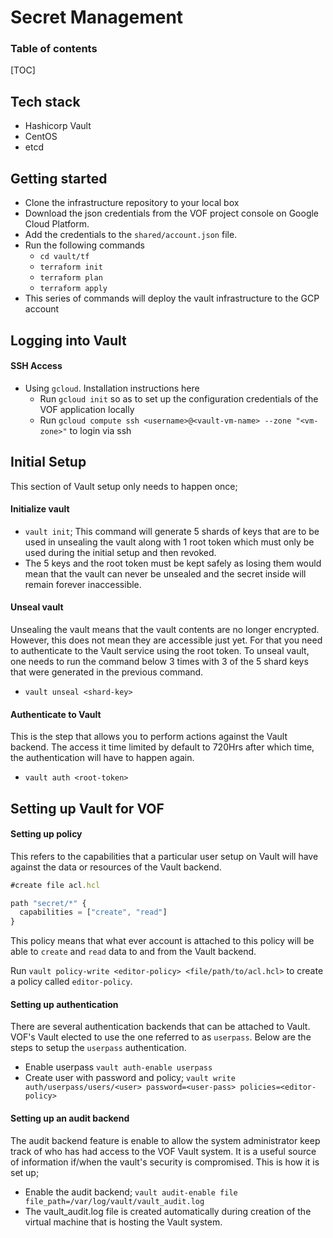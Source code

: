 # Secret Management

### Table of contents

[TOC]

Tech stack
--------------
- Hashicorp Vault
- CentOS
- etcd

Getting started
---------------------
- Clone the infrastructure repository to your local box
- Download the json credentials from the VOF project console on Google Cloud Platform.
- Add the credentials to the `shared/account.json` file.
- Run the following commands 
	- `cd vault/tf`
	-  `terraform init`
	- `terraform plan`
	- `terraform apply`
- This series of commands will deploy the vault infrastructure to the GCP account

Logging into Vault
--------------------------
#### SSH Access
- Using `gcloud`. Installation instructions here
	- Run `gcloud init` so as to set up the configuration credentials of the VOF application locally
	- Run `gcloud compute ssh <username>@<vault-vm-name> --zone "<vm-zone>"` to login via ssh

Initial Setup
-----------------
This section of Vault setup only needs to happen once;

#### Initialize vault
- `vault init`; This command will generate 5 shards of keys that are to be used in unsealing the vault along with 1 root token which must only be used during the initial setup and then revoked.
- The 5 keys and the root token must be kept safely as losing them would mean that the vault can never be unsealed and the secret inside will remain forever inaccessible. 

#### Unseal vault
Unsealing the vault means that the vault contents are no longer encrypted. However, this does not mean they are accessible just yet. For that you need to authenticate to the Vault service using the root token. To unseal vault, one needs to run the command below 3 times with 3 of the 5 shard keys that were generated in the previous command.
- `vault unseal <shard-key>`

#### Authenticate to Vault
This is the step that allows you to perform actions against the Vault backend. The access it time limited by default to 720Hrs after which time, the authentication will have to happen again.
- `vault auth <root-token>`

Setting up Vault for VOF
----------------------------------
#### Setting up policy
This refers to the capabilities that a particular user setup on Vault will have against the data or resources of the Vault backend.
```javascript
#create file acl.hcl

path "secret/*" {
  capabilities = ["create", "read"]
}
```
This policy means that what ever account is attached to this policy will be able to `create` and `read` data to and from the Vault backend.

Run `vault policy-write <editor-policy> <file/path/to/acl.hcl>` to create a policy called `editor-policy`.

#### Setting up authentication
There are several authentication backends that can be attached to Vault. VOF's Vault elected to use the one referred to as `userpass`. Below are the steps to setup the `userpass` authentication.

- Enable userpass `vault auth-enable userpass`
- Create user with password and policy; `vault write auth/userpass/users/<user> password=<user-pass> policies=<editor-policy>`

#### Setting up an audit backend
The audit backend feature is enable to allow the system administrator keep track of who has had access to the VOF Vault system. It is a useful source of information if/when the vault's security is compromised. This is how it is set up;

- Enable the audit backend; `vault audit-enable file file_path=/var/log/vault/vault_audit.log`
- The vault_audit.log file is created automatically during creation of the virtual machine that is hosting the Vault system. 